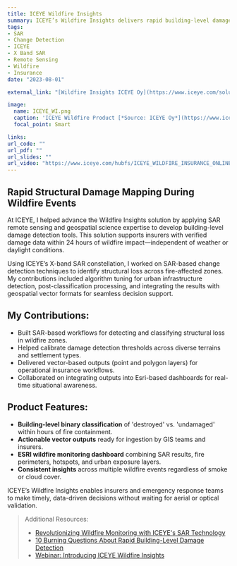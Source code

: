 ```yaml
---
title: ICEYE Wildfire Insights
summary: ICEYE’s Wildfire Insights delivers rapid building-level damage assessments using SAR satellite imagery. I contributed to this product by developing and refining SAR-based change detection methodologies and geospatial damage mapping to support near-real-time wildfire impact analysis.
tags:
- SAR
- Change Detection
- ICEYE
- X Band SAR
- Remote Sensing
- Wildfire
- Insurance
date: "2023-08-01"

external_link: "[Wildfire Insights ICEYE Oy](https://www.iceye.com/solutions/insurance/wildfire-insights)"

image:
  name: ICEYE_WI.png
  caption: 'ICEYE Wildfire Product [*Source: ICEYE Oy*](https://www.iceye.com/solutions/insurance/wildfire-insights)'
  focal_point: Smart

links:
url_code: ""
url_pdf: ""
url_slides: ""
url_video: "https://www.iceye.com/hubfs/ICEYE_WILDFIRE_INSURANCE_ONLINE_NET_16-9_captioned_FINAL04.mp4"
---
```

## Rapid Structural Damage Mapping During Wildfire Events

At ICEYE, I helped advance the Wildfire Insights solution by applying SAR remote sensing and geospatial science expertise to develop building-level damage detection tools. This solution supports insurers with verified damage data within 24 hours of wildfire impact—independent of weather or daylight conditions.

Using ICEYE’s X-band SAR constellation, I worked on SAR-based change detection techniques to identify structural loss across fire-affected zones. My contributions included algorithm tuning for urban infrastructure detection, post-classification processing, and integrating the results with geospatial vector formats for seamless decision support.

## My Contributions:
- Built SAR-based workflows for detecting and classifying structural loss in wildfire zones.
- Helped calibrate damage detection thresholds across diverse terrains and settlement types.
- Delivered vector-based outputs (point and polygon layers) for operational insurance workflows.
- Collaborated on integrating outputs into Esri-based dashboards for real-time situational awareness.

## Product Features:
- **Building-level binary classification** of 'destroyed' vs. 'undamaged' within hours of fire containment.
- **Actionable vector outputs** ready for ingestion by GIS teams and insurers.
- **ESRI wildfire monitoring dashboard** combining SAR results, fire perimeters, hotspots, and urban exposure layers.
- **Consistent insights** across multiple wildfire events regardless of smoke or cloud cover.

ICEYE’s Wildfire Insights enables insurers and emergency response teams to make timely, data-driven decisions without waiting for aerial or optical validation.

> Additional Resources:
> * [Revolutionizing Wildfire Monitoring with ICEYE's SAR Technology](https://www.iceye.com/blog/wildfire-monitoring-with-sar)
> * [10 Burning Questions About Rapid Building-Level Damage Detection](https://www.iceye.com/blog/wildfire-insights-top-10-questions)
> * [Webinar: Introducing ICEYE Wildfire Insights](https://www.iceye.com/lp/introducing-iceye-wildfire-insights-webinar)
